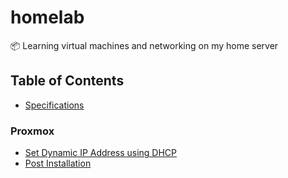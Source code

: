 # homelab
📦 Learning virtual machines and networking on my home server

## Table of Contents

- [Specifications](/specs.md)

### Proxmox

- [Set Dynamic IP Address using DHCP](/proxmox/dynamic-ip-dhcp.md)
- [Post Installation](/proxmox/post-installation.md)
